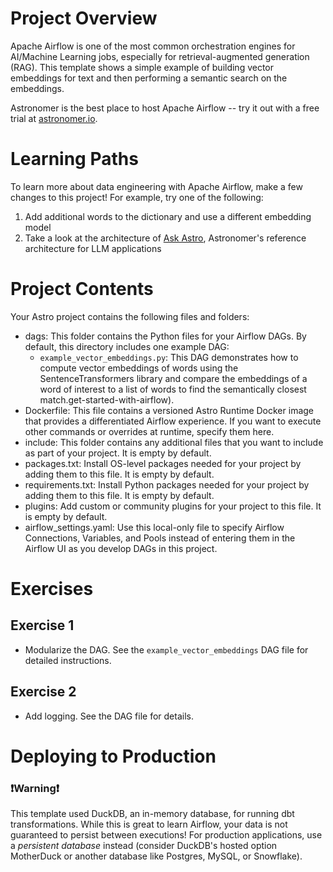 # Project Overview

Apache Airflow is one of the most common orchestration engines for AI/Machine Learning jobs, especially for retrieval-augmented generation (RAG). This template shows a simple example of building vector embeddings for text and then performing a semantic search on the embeddings.

Astronomer is the best place to host Apache Airflow -- try it out with a free trial at [astronomer.io](https://www.astronomer.io/).

# Learning Paths

To learn more about data engineering with Apache Airflow, make a few changes to this project! For example, try one of the following:

1. Add additional words to the dictionary and use a different embedding model
2. Take a look at the architecture of [Ask Astro](https://github.com/astronomer/ask-astro), Astronomer's reference architecture for LLM applications

# Project Contents

Your Astro project contains the following files and folders:

- dags: This folder contains the Python files for your Airflow DAGs. By default, this directory includes one example DAG:
  - `example_vector_embeddings.py`: This DAG demonstrates how to compute vector embeddings of words using the SentenceTransformers library and
    compare the embeddings of a word of interest to a list of words to find the semantically closest match.get-started-with-airflow).
- Dockerfile: This file contains a versioned Astro Runtime Docker image that provides a differentiated Airflow experience. If you want to execute other commands or overrides at runtime, specify them here.
- include: This folder contains any additional files that you want to include as part of your project. It is empty by default.
- packages.txt: Install OS-level packages needed for your project by adding them to this file. It is empty by default.
- requirements.txt: Install Python packages needed for your project by adding them to this file. It is empty by default.
- plugins: Add custom or community plugins for your project to this file. It is empty by default.
- airflow_settings.yaml: Use this local-only file to specify Airflow Connections, Variables, and Pools instead of entering them in the Airflow UI as you develop DAGs in this project.

# Exercises

## Exercise 1

- Modularize the DAG. See the `example_vector_embeddings` DAG file for detailed instructions.

## Exercise 2

- Add logging. See the DAG file for details.

# Deploying to Production

### ❗Warning❗

This template used DuckDB, an in-memory database, for running dbt transformations. While this is great to learn Airflow, your data is not guaranteed to persist between executions! For production applications, use a _persistent database_ instead (consider DuckDB's hosted option MotherDuck or another database like Postgres, MySQL, or Snowflake).
